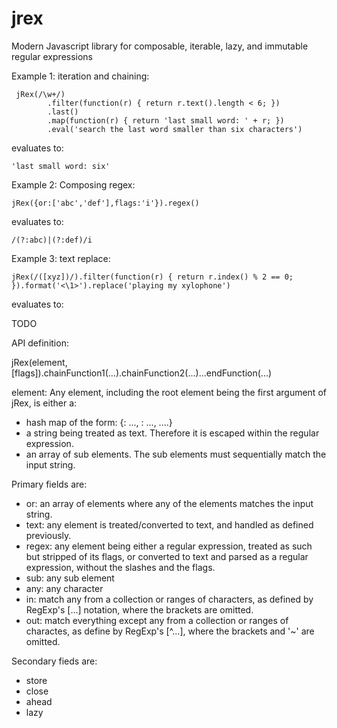 # jrex
Modern Javascript library for composable, iterable, lazy, and immutable regular expressions

Example 1: iteration and chaining:

     jRex(/\w+/)
            .filter(function(r) { return r.text().length < 6; })
            .last()
            .map(function(r) { return 'last small word: ' + r; })
            .eval('search the last word smaller than six characters')

evaluates to:
    
    'last small word: six'

Example 2: Composing regex:

    jRex({or:['abc','def'],flags:'i'}).regex()
    
evaluates to:

    /(?:abc)|(?:def)/i

Example 3: text replace:

    jRex(/([xyz])/).filter(function(r) { return r.index() % 2 == 0; }).format('<\1>').replace('playing my xylophone')
    
evaluates to:

TODO

API definition:

jRex(element, [flags]).chainFunction1(...).chainFunction2(...)...endFunction(...)

element: Any element, including the root element being the first argument of jRex, is either a:

- hash map of the form: {<primary field>: ..., <secondary field1>: ..., ....}
- a string being treated as text. Therefore it is escaped within the regular expression.
- an array of sub elements. The sub elements must sequentially match the input string.

Primary fields are:

- or: an array of elements where any of the elements matches the input string.
- text: any element is treated/converted to text, and handled as defined previously. 
- regex: any element being either a regular expression, treated as such but stripped of its flags, or converted to text and parsed as a regular expression, without the slashes and the flags.
- sub: any sub element 
- any: any character
- in: match any from a collection or ranges of characters, as defined by RegExp's [...] notation, where the brackets are omitted.
- out: match everything except any from a collection or ranges of charactes, as define by RegExp's [^...], where the brackets and '~' are omitted.

Secondary fieds are:

- store
- close
- ahead
- lazy 
